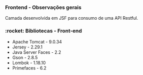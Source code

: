 <h3>Frontend - Observações gerais</h3>
 Camada desenvolvida em JSF para consumo de uma API Restful.


<h3>:rocket: Bibliotecas - Front-end</h3>

 - Apache Tomcat - 9.0.34 
 - Jersey - 2.29.1 
 - Java Server Faces - 2.2 
 - Gson - 2.8.5 
 - Lombok - 1.18.10 
 - Primefaces - 6.2 
